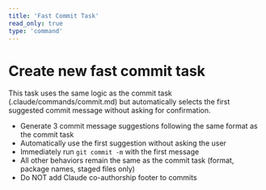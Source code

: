```yaml
---
title: 'Fast Commit Task'
read_only: true
type: 'command'
---
```


# Create new fast commit task

This task uses the same logic as the commit task (.claude/commands/commit.md) but automatically selects the first suggested commit message without asking for confirmation.

- Generate 3 commit message suggestions following the same format as the commit task
- Automatically use the first suggestion without asking the user
- Immediately run `git commit -m` with the first message
- All other behaviors remain the same as the commit task (format, package names, staged files only)
- Do NOT add Claude co-authorship footer to commits